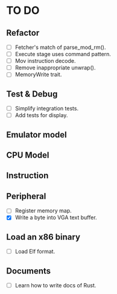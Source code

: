 # TO DO

## Refactor

- [ ] Fetcher's match of parse_mod_rm().
- [ ] Execute stage uses command pattern.
- [ ] Mov instruction decode.
- [ ] Remove inappropriate unwrap().
- [ ] MemoryWrite trait.

## Test & Debug

- [ ] Simplify integration tests.
- [ ] Add tests for display.

## Emulator model

## CPU Model

## Instruction

## Peripheral

- [ ] Register memory map.
- [x] Write a byte into VGA text buffer.

## Load an x86 binary

- [ ] Load Elf format.

## Documents

- [ ] Learn how to write docs of Rust.
